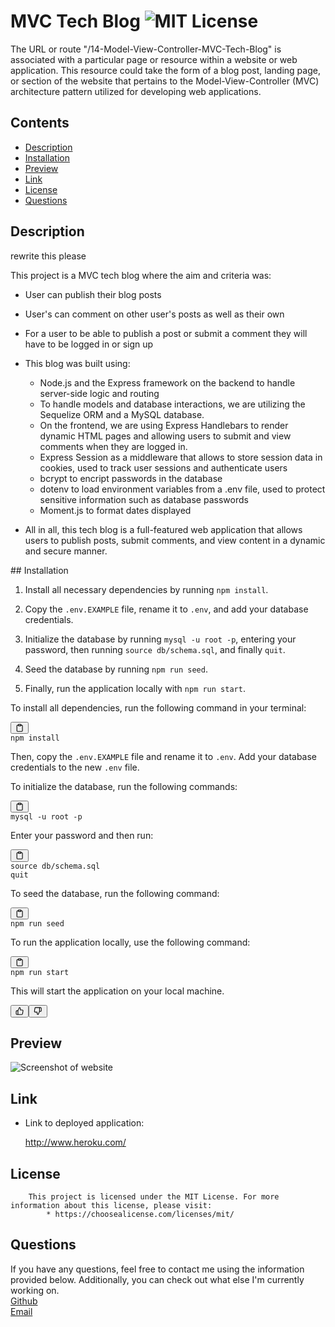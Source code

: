 # MVC Tech Blog ![MIT License](https://img.shields.io/badge/license-MIT-blue.svg)

The URL or route "/14-Model-View-Controller-MVC-Tech-Blog" is associated with a particular page or resource within a website or web application. This resource could take the form of a blog post, landing page, or section of the website that pertains to the Model-View-Controller (MVC) architecture pattern utilized for developing web applications.

## Contents
* [Description](#description)
* [Installation](#installation)
* [Preview](#preview)
* [Link](#link)
* [License](#license)
* [Questions](#questions)
  
## Description
<div class="min-h-[20px] flex flex-col items-start gap-4 whitespace-pre-wrap">rewrite this please 

This project is a MVC tech blog where the aim and criteria was:

 * User can publish their blog posts
 * User's can comment on other user's posts as well as their own
 * For a user to be able to publish a post or submit a comment they will have to be logged in or sign up 
 * This blog was built using:
      * Node.js and the Express framework on the backend to handle server-side logic and routing
      * To handle models and database interactions, we are utilizing the Sequelize ORM and a MySQL database.
      * On the frontend, we are using Express Handlebars to render dynamic HTML pages and allowing users to submit and view comments when they are logged in.
      * Express Session as a middleware that allows to store session data in cookies, used to track user sessions and authenticate users
      * bcrypt to encript passwords in the database
      * dotenv  to load environment variables from a .env file, used to protect sensitive information such as database passwords
      * Moment.js to format dates displayed

  * All in all, this tech blog is a full-featured web application that allows users to publish posts, submit comments, and view content in a dynamic and secure manner.
</div>
## Installation 
 
<ol><li><p>Install all necessary dependencies by running <code>npm install</code>.</p></li><li><p>Copy the <code>.env.EXAMPLE</code> file, rename it to <code>.env</code>, and add your database credentials.</p></li><li><p>Initialize the database by running <code>mysql -u root -p</code>, entering your password, then running <code>source db/schema.sql</code>, and finally <code>quit</code>.</p></li><li><p>Seed the database by running <code>npm run seed</code>.</p></li><li><p>Finally, run the application locally with <code>npm run start</code>.</p></li></ol>

<div class="relative flex w-[calc(100%-50px)] flex-col gap-1 md:gap-3 lg:w-[calc(100%-115px)]"><div class="flex flex-grow flex-col gap-3"><div class="min-h-[20px] flex flex-col items-start gap-4 whitespace-pre-wrap"><div class="markdown prose w-full break-words dark:prose-invert light"><p>To install all dependencies, run the following command in your terminal:</p><pre><div class="bg-black mb-4 rounded-md"><div class="flex items-center relative text-gray-200 bg-gray-800 px-4 py-2 text-xs font-sans"><button class="flex ml-auto gap-2"><svg stroke="currentColor" fill="none" stroke-width="2" viewBox="0 0 24 24" stroke-linecap="round" stroke-linejoin="round" class="h-4 w-4" height="1em" width="1em" xmlns="http://www.w3.org/2000/svg"><path d="M16 4h2a2 2 0 0 1 2 2v14a2 2 0 0 1-2 2H6a2 2 0 0 1-2-2V6a2 2 0 0 1 2-2h2"></path><rect x="8" y="2" width="8" height="4" rx="1" ry="1"></rect></svg></button></div><div class="p-4 overflow-y-auto"><code class="!whitespace-pre hljs">npm install
</code></div></div></pre><p>Then, copy the <code>.env.EXAMPLE</code> file and rename it to <code>.env</code>. Add your database credentials to the new <code>.env</code> file.</p><p>To initialize the database, run the following commands:</p><pre><div class="bg-black mb-4 rounded-md"><div class="flex items-center relative text-gray-200 bg-gray-800 px-4 py-2 text-xs font-sans"><span class=""></span><button class="flex ml-auto gap-2"><svg stroke="currentColor" fill="none" stroke-width="2" viewBox="0 0 24 24" stroke-linecap="round" stroke-linejoin="round" class="h-4 w-4" height="1em" width="1em" xmlns="http://www.w3.org/2000/svg"><path d="M16 4h2a2 2 0 0 1 2 2v14a2 2 0 0 1-2 2H6a2 2 0 0 1-2-2V6a2 2 0 0 1 2-2h2"></path><rect x="8" y="2" width="8" height="4" rx="1" ry="1"></rect></svg></button></div><div class="p-4 overflow-y-auto"><code class="!whitespace-pre hljs language-css">mysql -u root -<span class="hljs-selector-tag">p</span>
</code></div></div></pre><p>Enter your password and then run:</p><pre><div class="bg-black mb-4 rounded-md"><div class="flex items-center relative text-gray-200 bg-gray-800 px-4 py-2 text-xs font-sans"><span class=""></span><button class="flex ml-auto gap-2"><svg stroke="currentColor" fill="none" stroke-width="2" viewBox="0 0 24 24" stroke-linecap="round" stroke-linejoin="round" class="h-4 w-4" height="1em" width="1em" xmlns="http://www.w3.org/2000/svg"><path d="M16 4h2a2 2 0 0 1 2 2v14a2 2 0 0 1-2 2H6a2 2 0 0 1-2-2V6a2 2 0 0 1 2-2h2"></path><rect x="8" y="2" width="8" height="4" rx="1" ry="1"></rect></svg></button></div><div class="p-4 overflow-y-auto"><code class="!whitespace-pre hljs language-bash"><span class="hljs-built_in">source</span> db/schema.sql
quit
</code></div></div></pre><p>To seed the database, run the following command:</p><pre><div class="bg-black mb-4 rounded-md"><div class="flex items-center relative text-gray-200 bg-gray-800 px-4 py-2 text-xs font-sans"><button class="flex ml-auto gap-2"><svg stroke="currentColor" fill="none" stroke-width="2" viewBox="0 0 24 24" stroke-linecap="round" stroke-linejoin="round" class="h-4 w-4" height="1em" width="1em" xmlns="http://www.w3.org/2000/svg"><path d="M16 4h2a2 2 0 0 1 2 2v14a2 2 0 0 1-2 2H6a2 2 0 0 1-2-2V6a2 2 0 0 1 2-2h2"></path><rect x="8" y="2" width="8" height="4" rx="1" ry="1"></rect></svg></button></div><div class="p-4 overflow-y-auto"><code class="!whitespace-pre hljs">npm run seed
</code></div></div></pre><p>To run the application locally, use the following command:</p><pre><div class="bg-black mb-4 rounded-md"><div class="flex items-center relative text-gray-200 bg-gray-800 px-4 py-2 text-xs font-sans"><span class=""></span><button class="flex ml-auto gap-2"><svg stroke="currentColor" fill="none" stroke-width="2" viewBox="0 0 24 24" stroke-linecap="round" stroke-linejoin="round" class="h-4 w-4" height="1em" width="1em" xmlns="http://www.w3.org/2000/svg"><path d="M16 4h2a2 2 0 0 1 2 2v14a2 2 0 0 1-2 2H6a2 2 0 0 1-2-2V6a2 2 0 0 1 2-2h2"></path><rect x="8" y="2" width="8" height="4" rx="1" ry="1"></rect></svg></button></div><div class="p-4 overflow-y-auto"><code class="!whitespace-pre hljs language-sql">npm run <span class="hljs-keyword">start</span>
</code></div></div></pre><p>This will start the application on your local machine.</p></div></div></div><div class="flex justify-between"><div class="text-gray-400 flex self-end lg:self-center justify-center mt-2 gap-3 md:gap-4 lg:gap-1 lg:absolute lg:top-0 lg:translate-x-full lg:right-0 lg:mt-0 lg:pl-2 visible"><button class="p-1 rounded-md hover:bg-gray-100 hover:text-gray-700 dark:text-gray-400 dark:hover:bg-gray-700 dark:hover:text-gray-200 disabled:dark:hover:text-gray-400"><svg stroke="currentColor" fill="none" stroke-width="2" viewBox="0 0 24 24" stroke-linecap="round" stroke-linejoin="round" class="h-4 w-4" height="1em" width="1em" xmlns="http://www.w3.org/2000/svg"><path d="M14 9V5a3 3 0 0 0-3-3l-4 9v11h11.28a2 2 0 0 0 2-1.7l1.38-9a2 2 0 0 0-2-2.3zM7 22H4a2 2 0 0 1-2-2v-7a2 2 0 0 1 2-2h3"></path></svg></button><button class="p-1 rounded-md hover:bg-gray-100 hover:text-gray-700 dark:text-gray-400 dark:hover:bg-gray-700 dark:hover:text-gray-200 disabled:dark:hover:text-gray-400"><svg stroke="currentColor" fill="none" stroke-width="2" viewBox="0 0 24 24" stroke-linecap="round" stroke-linejoin="round" class="h-4 w-4" height="1em" width="1em" xmlns="http://www.w3.org/2000/svg"><path d="M10 15v4a3 3 0 0 0 3 3l4-9V2H5.72a2 2 0 0 0-2 1.7l-1.38 9a2 2 0 0 0 2 2.3zm7-13h2.67A2.31 2.31 0 0 1 22 4v7a2.31 2.31 0 0 1-2.33 2H17"></path></svg></button></div></div></div>

## Preview

 ![Screenshot of website]()

## Link
 * Link to deployed application: 
 
      http://www.heroku.com/

## License 
        This project is licensed under the MIT License. For more information about this license, please visit:
            * https://choosealicense.com/licenses/mit/

## Questions
If you have any questions, feel free to contact me using the information provided below. Additionally, you can check out what else I'm currently working on.   
[Github](https://www.github.com/amarfiguig)  
[Email](myfiguig@gmail.com)
